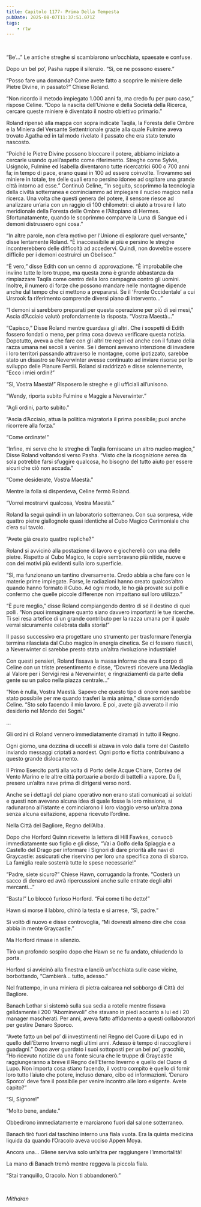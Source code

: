 ```yaml
---
title: Capitolo 1177- Prima Della Tempesta
pubDate: 2025-08-07T11:37:51.071Z
tags:
    - rtw
---
```



&nbsp;


“Be’…” Le antiche streghe si scambiarono un’occhiata, spaesate e confuse.


Dopo un bel po’, Pasha ruppe il silenzio. “Sì, ce ne possono essere.”


“Posso fare una domanda? Come avete fatto a scoprire le miniere delle Pietre Divine, in passato?” Chiese Roland.


“Non ricordo il metodo impiegato 1.000 anni fa, ma credo fu per puro caso,” rispose Celine. “Dopo la nascita dell’Unione e della Società della Ricerca, cercare queste miniere è diventato il nostro obiettivo primario.”


Roland ripensò alla mappa con sopra indicate Taqila, la Foresta delle Ombre e la Miniera del Versante Settentrionale grazie alla quale Fulmine aveva trovato Agatha ed in tal modo rivelato il passato che era stato tenuto nascosto.


“Poiché le Pietre Divine possono bloccare il potere, abbiamo iniziato a cercarle usando quell’aspetto come riferimento. Streghe come Sylvie, Usignolo, Fulmine ed Isabella diventarono tutte ricercatrici 600 o 700 anni fa; in tempo di pace, erano quasi in 100 ad essere coinvolte. Trovammo sei miniere in totale, tre delle quali erano persino idonee ad ospitare una grande città intorno ad esse.” Continuò Celine, “In seguito, scoprimmo la tecnologia della civiltà sotterranea e cominciammo ad impiegare il nucleo magico nella ricerca. Una volta che questi genera del potere, il sensore riesce ad analizzare un’aria con un raggio di 100 chilometri: ci aiutò a trovare il lato meridionale della Foresta delle Ombre e l’Altopiano di Hermes. Sfortunatamente, quando le scoprimmo comparve la Luna di Sangue ed i demoni distrussero ogni cosa.”


“In altre parole, non c’era motivo per l’Unione di esplorare quel versante,” disse lentamente Roland. “È inaccessibile ai più e persino le streghe incontrerebbero delle difficoltà ad accedervi. Quindi, non dovrebbe essere difficile per i demoni costruirci un Obelisco.”


“È vero,” disse Edith con un cenno di approvazione. “È improbabile che inviino tutte le loro truppe, ma questa zona è grande abbastanza da rimpiazzare Taqila come centro della loro campagna contro gli uomini. Inoltre, il numero di forze che possono mandare nelle montagne dipende anche dal tempo che ci mettono a prepararsi. Se il ‘Fronte Occidentale’ a cui Ursrook fa riferimento comprende diversi piano di intervento…”


“I demoni si sarebbero preparati per questa operazione per più di sei mesi,” Ascia d’Acciaio valutò profondamente la risposta. “Vostra Maestà…”


“Capisco,” Disse Roland mentre guardava gli altri. Che i sospetti di Edith fossero fondati o meno, per prima cosa doveva verificare questa notizia. Dopotutto, aveva a che fare con gli altri tre regni ed anche con il futuro della razza umana nei secoli a venire. Se i demoni avevano intenzione di invadere i loro territori passando attraverso le montagne, come ipotizzato, sarebbe stato un disastro se Neverwinter avesse continuato ad inviare risorse per lo sviluppo delle Pianure Fertili. Roland si raddrizzò e disse solennemente, “Ecco i miei ordini!”


“Sì, Vostra Maestà!” Risposero le streghe e gli ufficiali all’unisono.


“Wendy, riporta subito Fulmine e Maggie a Neverwinter.”


“Agli ordini, parto subito.”


“Ascia d’Acciaio, attua la politica migratoria il prima possibile; puoi anche ricorrere alla forza.”


“Come ordinate!”


“Infine, mi serve che le streghe di Taqila forniscano un altro nucleo magico,” Disse Roland voltandosi verso Pasha. “Visto che la ricognizione aerea da sola potrebbe farsi sfuggire qualcosa, ho bisogno del tutto aiuto per essere sicuri che ciò non accada.”


“Come desiderate, Vostra Maestà.”


Mentre la folla si disperdeva, Celine fermò Roland.


“Vorrei mostrarvi qualcosa, Vostra Maestà.”


Roland la seguì quindi in un laboratorio sotterraneo. Con sua sorpresa, vide quattro pietre giallognole quasi identiche al Cubo Magico Cerimoniale che c’era sul tavolo.


“Avete già creato quattro repliche?”


Roland si avvicinò alla postazione di lavoro e giocherellò con una delle pietre. Rispetto al Cubo Magico, le copie sembravano più nitide, nuove e con dei motivi più evidenti sulla loro superficie.


“Sì, ma funzionano un tantino diversamente. Credo abbia a che fare con le materie prime impiegate. Forse, le radiazioni hanno creato qualcos’altro quando hanno formato il Cubo. Ad ogni modo, le ho già provate sui polli e confermo che quelle piccole differenze non impattano sul loro utilizzo.”


“È pure meglio,” disse Roland compiangendo dentro di sé il destino di quei polli. “Non puoi immaginare quanto siano davvero importanti le tue ricerche. Ti sei resa artefice di un grande contributo per la razza umana per il quale verrai sicuramente celebrata dalla storia!”


Il passo successivo era progettare uno strumento per trasformare l’energia termina rilasciata dal Cubo magico in energia cinetica. Se ci fossero riusciti, a Neverwinter ci sarebbe presto stata un’altra rivoluzione industriale!


Con questi pensieri, Roland fissava la massa informe che era il corpo di Celine con un triste presentimento e disse, “Dovresti ricevere una Medaglia al Valore per i Servigi resi a Neverwinter, e ringraziamenti da parte della gente su un palco nella piazza centrale…”


“Non è nulla, Vostra Maestà. Sapevo che questo tipo di onore non sarebbe stato possibile per me quando trasferì la mia anima,” disse sorridendo Celine. “Sto solo facendo il mio lavoro. E poi, avete già avverato il mio desiderio nel Mondo dei Sogni.”


…


Gli ordini di Roland vennero immediatamente diramati in tutto il Regno.


Ogni giorno, una dozzina di uccelli si alzava in volo dalla torre del Castello inviando messaggi criptati a nordest. Ogni porto e flotta contribuivano a questo grande dislocamento.


Il Primo Esercito partì alla volta di Porto delle Acque Chiare, Contea del Vento Marino e le altre città portuarie a bordo di battelli a vapore. Da lì, presero un’altra nave prima di dirigersi verso nord.


Anche se i dettagli del piano operativo non erano stati comunicati ai soldati e questi non avevano alcuna idea di quale fosse la loro missione, si radunarono all’istante e cominciarono il loro viaggio verso un’altra zona senza alcuna esitazione, appena ricevuto l’ordine.


Nella Città del Bagliore, Regno dell’Alba.


Dopo che Horford Quinn ricevette la lettera di Hill Fawkes, convocò immediatamente suo figlio e gli disse, “Vai a Golfo della Spiaggia e a Castello del Drago per informare i Signori di dare priorità alle navi di Graycastle: assicurati che riservino per loro una specifica zona di sbarco. La famiglia reale sosterrà tutte le spese necessarie!”


“Padre, siete sicuro?” Chiese Hawn, corrugando la fronte. “Costerà un sacco di denaro ed avrà ripercussioni anche sulle entrate degli altri mercanti…”


“Basta!” Lo bloccò furioso Horford. “Fai come ti ho detto!”


Hawn si morse il labbro, chinò la testa e si arrese, “Sì, padre.”


Si voltò di nuovo e disse controvoglia, “Mi dovresti almeno dire che cosa abbia in mente Graycastle.”


Ma Horford rimase in silenzio.


Tirò un profondo sospiro dopo che Hawn se ne fu andato, chiudendo la porta.


Horford si avvicinò alla finestra e lanciò un’occhiata sulle case vicine, borbottando, “Cambierà… tutto, adesso.”


Nel frattempo, in una miniera di pietra calcarea nel sobborgo di Città del Bagliore.


Banach Lothar si sistemò sulla sua sedia a rotelle mentre fissava gelidamente i 200 “Abominevoli” che stavano in piedi accanto a lui ed i 20 manager mascherati. Per anni, aveva fatto affidamento a questi collaboratori per gestire Denaro Sporco.


“Avete fatto un bel po’ di investimenti nel Regno del Cuore di Lupo ed in quello dell’Eterno Inverno negli ultimi anni. Adesso è tempo di raccogliere i guadagni.” Dopo aver guardato i suoi sottoposti per un bel po’, gracchiò, “Ho ricevuto notizie da una fonte sicura che le truppe di Graycastle raggiungeranno a breve il Regno dell’Eterno Inverno e quello del Cuore di Lupo. Non importa cosa stiano facendo, il vostro compito è quello di fornir loro tutto l’aiuto che potere, incluso denaro, cibo ed informazioni. ‘Denaro Sporco’ deve fare il possibile per venire incontro alle loro esigente. Avete capito?”


“Sì, Signore!”


“Molto bene, andate.”


Obbedirono immediatamente e marciarono fuori dal salone sotterraneo.


Banach tirò fuori dal taschino interno una fiala vuota. Era la quinta medicina liquida da quando l’Oracolo aveva ucciso Appen Moya.


Ancora una… Gliene serviva solo un’altra per raggiungere l’immortalità!


La mano di Banach tremò mentre reggeva la piccola fiala.


“Stai tranquillo, Oracolo. Non ti abbandonerò.”


&nbsp;


<em>Mithdran </em>


&nbsp;


&nbsp;


&nbsp;


&nbsp;


&nbsp;


&nbsp;


&nbsp;
                                


                                



